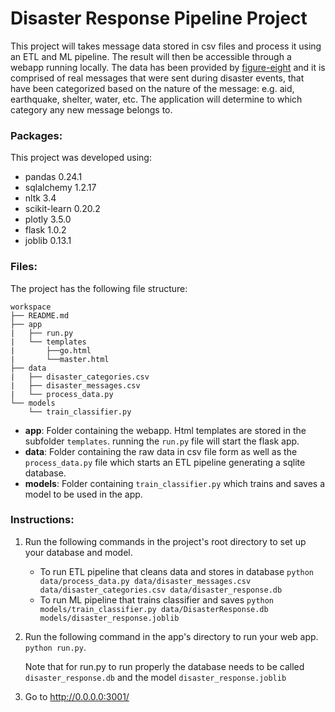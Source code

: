 # Disaster Response Pipeline Project
This project will takes message data stored in csv files and process it using an ETL and ML pipeline. The result will then
be accessible through a webapp running locally. The data has been provided by [figure-eight](https://www.figure-eight.com/)
and it is comprised of real messages that were sent during disaster events, 
that have been categorized based on the nature of the message: e.g. aid, earthquake, shelter, water, etc.
The application will determine to which category any new message belongs to.

### Packages:
This project was developed using:
* pandas 0.24.1 
* sqlalchemy 1.2.17 
* nltk 3.4
* scikit-learn 0.20.2
* plotly 3.5.0
* flask 1.0.2
* joblib 0.13.1
### Files:
The project has the following file structure:
```
workspace
├── README.md
├── app
|   ├── run.py
|   └── templates
|       ├──go.html
|       └──master.html
├── data
|   ├── disaster_categories.csv
|   ├── disaster_messages.csv
|   └── process_data.py
└── models
    └── train_classifier.py

```
* __app__: Folder containing the webapp. Html templates are stored in the subfolder `templates`. running the `run.py` file 
will start the flask app.
* __data__: Folder containing the raw data in csv file form as well as the `process_data.py` file which starts an ETL pipeline
generating a sqlite database.
* __models__: Folder containing `train_classifier.py` which trains and saves a model to be used in the app.

### Instructions:
1. Run the following commands in the project's root directory to set up your database and model.

    - To run ETL pipeline that cleans data and stores in database
        `python data/process_data.py data/disaster_messages.csv data/disaster_categories.csv data/disaster_response.db`
    - To run ML pipeline that trains classifier and saves
        `python models/train_classifier.py data/DisasterResponse.db models/disaster_response.joblib`

2. Run the following command in the app's directory to run your web app.
    `python run.py`.
    
    Note that for run.py to run properly the database needs to be called `disaster_response.db` and 
    the model `disaster_response.joblib`

3. Go to http://0.0.0.0:3001/
